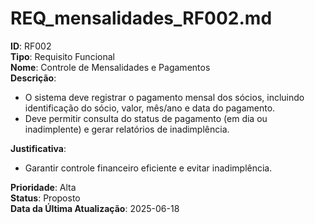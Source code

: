 # REQ_mensalidades_RF002.md

**ID**: RF002  
**Tipo**: Requisito Funcional  
**Nome**: Controle de Mensalidades e Pagamentos  
**Descrição**:  
- O sistema deve registrar o pagamento mensal dos sócios, incluindo identificação do sócio, valor, mês/ano e data do pagamento.  
- Deve permitir consulta do status de pagamento (em dia ou inadimplente) e gerar relatórios de inadimplência.  

**Justificativa**:  
- Garantir controle financeiro eficiente e evitar inadimplência.  

**Prioridade**: Alta  
**Status**: Proposto  
**Data da Última Atualização**: 2025-06-18
